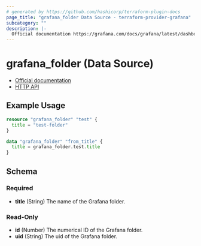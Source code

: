 ```yaml
---
# generated by https://github.com/hashicorp/terraform-plugin-docs
page_title: "grafana_folder Data Source - terraform-provider-grafana"
subcategory: ""
description: |-
  Official documentation https://grafana.com/docs/grafana/latest/dashboards/dashboard_folders/HTTP API https://grafana.com/docs/grafana/latest/http_api/folder/
---
```


# grafana_folder (Data Source)

* [Official documentation](https://grafana.com/docs/grafana/latest/dashboards/dashboard_folders/)
* [HTTP API](https://grafana.com/docs/grafana/latest/http_api/folder/)

## Example Usage

```terraform
resource "grafana_folder" "test" {
  title = "test-folder"
}

data "grafana_folder" "from_title" {
  title = grafana_folder.test.title
}
```

<!-- schema generated by tfplugindocs -->
## Schema

### Required

- **title** (String) The name of the Grafana folder.

### Read-Only

- **id** (Number) The numerical ID of the Grafana folder.
- **uid** (String) The uid of the Grafana folder.


